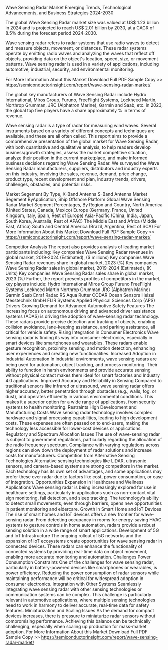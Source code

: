 Wave Sensing Radar Market Emerging Trends, Technological Advancements, and Business Strategies 2024-2030

The global Wave Sensing Radar market size was valued at US$ 1.23 billion in 2024 and is projected to reach US$ 2.01 billion by 2030, at a CAGR of 8.5% during the forecast period 2024-2030.

Wave sensing radar refers to radar systems that use radio waves to detect and measure objects, movement, or distances. These radar systems operate by emitting radio waves and analyzing the waves that reflect off objects, providing data on the object's location, speed, size, or movement patterns. Wave sensing radar is used in a variety of applications, including automotive, industrial, security, and environmental monitoring.

For More Information About this Market Download Full PDF Sample Copy >> https://semiconductorinsight.com/report/wave-sensing-radar-market/


The global key manufacturers of Wave Sensing Radar include Hydro International, Miros Group, Furuno, FreeFlight Systems, Lockheed Martin, Northrop Grumman, JRC (Alphatron Marine), Garmin and Saab, etc. in 2023, the global top five players have a share approximately % in terms of revenue.

Wave sensing radar is a type of radar for measuring wind waves. Several instruments based on a variety of different concepts and techniques are available, and these are all often called.
This report aims to provide a comprehensive presentation of the global market for Wave Sensing Radar, with both quantitative and qualitative analysis, to help readers develop business/growth strategies, assess the market competitive situation, analyze their position in the current marketplace, and make informed business decisions regarding Wave Sensing Radar.
We surveyed the Wave Sensing Radar manufacturers, suppliers, distributors and industry experts on this industry, involving the sales, revenue, demand, price change, product type, recent development and plan, industry trends, drivers, challenges, obstacles, and potential risks.

 Market Segement By Type, 
X-Band Antenna
S-Band Antenna
Market Segement ByApplication, 
Ship
Offshore Platform
Global Wave Sensing Radar Market Segment Percentages, By Region and Country, 
North America (United States, Canada, Mexico)
Europe (Germany, France, United Kingdom, Italy, Spain, Rest of Europe)
Asia-Pacific (China, India, Japan, South Korea, Australia, Rest of APAC)
The Middle East and Africa (Middle East, Africa)
South and Central America (Brazil, Argentina, Rest of SCA)
For More Information About this Market Download Full PDF Sample Copy >> https://semiconductorinsight.com/report/wave-sensing-radar-market/

Competitor Analysis
The report also provides analysis of leading market participants including:
Key companies Wave Sensing Radar revenues in global market, 2019-2024 (Estimated), ($ millions)
Key companies Wave Sensing Radar revenues share in global market, 2023 (%)
Key companies Wave Sensing Radar sales in global market, 2019-2024 (Estimated), (K Units)
Key companies Wave Sensing Radar sales share in global market, 2023 (%)
Further, the report presents profiles of competitors in the market, key players include:
Hydro International
Miros Group
Furuno
FreeFlight Systems
Lockheed Martin
Northrop Grumman
JRC (Alphatron Marine)
Garmin
Saab
Enraf
Radac
RS Aqua
Rutter
CODAR Ocean Sensors
Helzel Messtechnik GmbH
FLIR Systems
Applied Physical Sciences Corp (APS)
Drivers
Growing Demand for Advanced Automotive Safety Features
The increasing focus on autonomous driving and advanced driver assistance systems (ADAS) is driving the adoption of wave-sensing radar technology. These radars provide precise detection and tracking of objects, enabling collision avoidance, lane-keeping assistance, and parking assistance, all critical for vehicle safety.
Rising Integration in Consumer Electronics
Wave sensing radar is finding its way into consumer electronics, especially in smart devices like smartphones and wearables. These radars enable gesture recognition, proximity sensing, and motion detection, enhancing user experiences and creating new functionalities.
Increased Adoption in Industrial Automation
In industrial environments, wave sensing radars are being used for automation, object tracking, and process monitoring. Their ability to function in harsh environments and provide accurate sensing without physical contact makes them ideal for smart factories and Industry 4.0 applications.
Improved Accuracy and Reliability in Sensing
Compared to traditional sensors like infrared or ultrasound, wave sensing radar offers higher accuracy, better penetration through obstacles (e.g., walls, fog, or dust), and operates efficiently in various environmental conditions. This makes it a superior option for a wide range of applications, from security systems to health monitoring.
Restraints
High Development and Manufacturing Costs
Wave sensing radar technology involves complex hardware and signal processing capabilities, leading to high development costs. These expenses are often passed on to end-users, making the technology less accessible for lower-cost devices or applications.
Regulatory and Spectrum Allocation Issues
The use of wave-sensing radar is subject to government regulations, particularly regarding the allocation of the radio frequency spectrum. Compliance with varying regulations across regions can slow down the deployment of radar solutions and increase costs for manufacturers.
Competition from Alternative Sensing Technologies
Alternative sensing technologies like LiDAR, ultrasonic sensors, and camera-based systems are strong competitors in the market. Each technology has its own set of advantages, and some applications may prefer these over radar due to factors like cost, power consumption, or ease of integration.
Opportunities
Expansion in Healthcare and Wellness Applications
Wave sensing radar is being increasingly explored for use in healthcare settings, particularly in applications such as non-contact vital sign monitoring, fall detection, and sleep tracking. The technology’s ability to detect small movements, even through barriers, opens new opportunities in patient monitoring and eldercare.
Growth in Smart Home and IoT Devices
The rise of smart homes and IoT devices offers a new frontier for wave-sensing radar. From detecting occupancy in rooms for energy-saving HVAC systems to gesture controls in home automation, radars provide a robust sensing solution in a wide range of smart applications.
Development of 5G and IoT Infrastructure
The ongoing rollout of 5G networks and the expansion of IoT ecosystems create opportunities for wave sensing radar in connected devices. These radars can enhance the functionality of connected systems by providing real-time data on object movement, enabling more accurate monitoring and automation.
Challenges
Power Consumption Constraints
One of the challenges for wave sensing radar, particularly in battery-powered devices like smartphones or wearables, is power efficiency. Reducing the power consumption of radar sensors while maintaining performance will be critical for widespread adoption in consumer electronics.
Integration with Other Systems
Seamlessly integrating wave sensing radar with other sensing technologies or communication systems can be complex. This challenge is particularly relevant in automotive applications, where multiple sensing technologies need to work in harmony to deliver accurate, real-time data for safety features.
Miniaturization and Scaling Issues
As the demand for compact devices increases, there is pressure to miniaturize radar sensors without compromising performance. Achieving this balance can be technically challenging, especially when scaling up production for mass-market adoption.
For More Information About this Market Download Full PDF Sample Copy >> https://semiconductorinsight.com/report/wave-sensing-radar-market/
